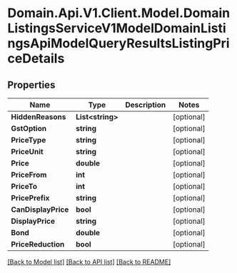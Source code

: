 # Domain.Api.V1.Client.Model.DomainListingsServiceV1ModelDomainListingsApiModelQueryResultsListingPriceDetails
## Properties

Name | Type | Description | Notes
------------ | ------------- | ------------- | -------------
**HiddenReasons** | **List&lt;string&gt;** |  | [optional] 
**GstOption** | **string** |  | [optional] 
**PriceType** | **string** |  | [optional] 
**PriceUnit** | **string** |  | [optional] 
**Price** | **double** |  | [optional] 
**PriceFrom** | **int** |  | [optional] 
**PriceTo** | **int** |  | [optional] 
**PricePrefix** | **string** |  | [optional] 
**CanDisplayPrice** | **bool** |  | [optional] 
**DisplayPrice** | **string** |  | [optional] 
**Bond** | **double** |  | [optional] 
**PriceReduction** | **bool** |  | [optional] 

[[Back to Model list]](../README.md#documentation-for-models) [[Back to API list]](../README.md#documentation-for-api-endpoints) [[Back to README]](../README.md)

